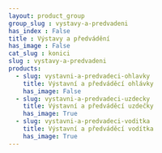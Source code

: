 ```yaml
---
layout: product_group
group_slug : vystavy-a-predvadeni
has_index : False
title : Výstavy a předvádění
has_image : False
cat_slug : konici
slug : vystavy-a-predvadeni
products:
  - slug: vystavni-a-predvadeci-ohlavky
    title: Výstavní a předváděcí ohlávky
    has_image: False
  - slug: vystavni-a-predvadeci-uzdecky
    title: Výstavní a předváděcí uzdečky
    has_image: True
  - slug: vystavni-a-predvadeci-voditka
    title: Výstavní a předváděcí vodítka
    has_image: True
---
```


